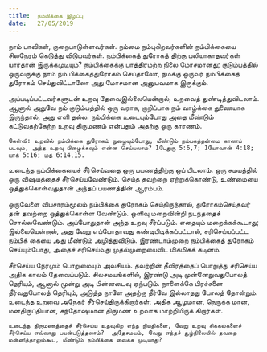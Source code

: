 ```yaml
---
title:  நம்பிக்கை இழப்பு
date:   27/05/2019
---
```


நாம் பாவிகள், குறைபாடுள்ளவர்கள்.  நம்மை நம்புகிறவர்களின் நம்பிக்கையை சிலநேரம் கெடுத்து விடுபவர்கள்.  நம்பிக்கைத் துரோகத் திற்கு பலியாகாதவர்கள் யார்தான் இருக்கமுடியும்?  நம்பிக்கைக்கு பாத்திரமற்ற நிலை மோசமானது; குடும்பத்தில் ஒருவருக்கு நாம் நம் பிக்கைத்துரோகம் செய்தாலோ, நமக்கு ஒருவர் நம்பிக்கைத் துரோகம் செய்துவிட்டாலோ அது மோசமான அனுபவமாக இருக்கும்.

அப்படிப்பட்டவர்களுடன் உறவு தேவைஇல்லையென்றால், உறவைத் துண்டித்துவிடலாம்.  ஆனால் அதுவே நம் குடும்பத்தில் ஒரு வராக, குறிப்பாக நம் வாழ்க்கை துணையாக இருந்தால், அது எளி தல்ல.  நம்பிக்கை உடையும்போது அதை மீண்டும் கட்டுவதற்கேற்ற  உறவு திருமணம் என்பதும் அதற்கு ஒரு காரணம்.

`கேள்வி: உறவில் நம்பிக்கை துரோகம் நுழையும்போது, மீண்டும் நம்பகத்தன்மை காணப் படவும், அந்த உறவு பிழைக்கவும் என்ன செய்யலாம்? 1பேதுரு 5:6,7; 1யோவான் 4:18; யாக் 5:16; மத் 6:14,15.`

உடைந்த நம்பிக்கையைச் சீர்செய்வதை ஒரு பயணத்திற்கு ஒப் பிடலாம்.  ஒரு சமயத்தில் ஒரு விஷயத்தைச் சீர்செய்யவேண்டும்.  செய்த தவற்றை ஏற்றுக்கொண்டு, உண்மையை ஒத்துக்கொள்வதுதான் அந்தப் பயணத்தின் ஆரம்பம்.

ஒருவேளை விபசாரம்மூலம் நம்பிக்கை துரோகம் செய்திருந்தால், துரோகம்செய்தவர் தன் தவற்றை ஒத்துக்கொள்ள வேண்டும்.  ஒளிவு மறைவின்றி நடந்ததைச் சொல்லவேண்டும். அப்போதுதான் அந்த உறவு சீர்ப்படும்.  எதையும் மறைக்கக்கூடாது; இல்லையென்றால், அது வேறு எப்போதாவது கண்டிபிடிக்கப்பட்டால், சரிசெய்யப்பட்ட நம்பிக் கையை அது மீண்டும் அழித்துவிடும்.  இரண்டாம்முறை நம்பிக்கைத் துரோகம் செய்யும்போது, அதைச் சரிசெய்வது முதல்முறையைவிட மிகமிகக் கடினம்.

சீர்செய்ய நேரமும் பொறுமையும் அவசியம்.  தவற்றின் தீவிரத்தைப் பொறுத்து சரிசெய்ய அதிக காலம் தேவைப்படும்.  சிலசமயங்களில், இரண்டு அடி முன்னேறுவதுபோலத் தெரியும், ஆனால் மூன்று அடி பின்னடைவு ஏற்படும்.  நாளைக்கே பிரச்சனை தீர்வதுபோலத் தெரியும், அடுத்த நாளே அதற்கு தீர்வே இல்லாதது போலத் தோன்றும்.  உடைந்த உறவை அநேகர் சீர்செய்திருக்கிறார்கள்; அதிக ஆழமான, நெருக்க மான, மனதிருப்தியான, சந்தோஷமான திருமண உறவாக மாற்றியிருக் கிறார்கள்.

`உடைந்த திருமணத்தைச் சீர்செய்ய உதவுகிற எந்த நியதிகளை, வேறு உறவு சிக்கல்களைச் சீர்செய்ய எவ்வாறு பயன்படுத்தலாம்?  அதேசமயம், வேறு எந்தச் சூழ்நிலையில் தவறை மன்னித்தாலும்கூட, மீண்டும் நம்பிக்கை வைக்க முடியாது?`